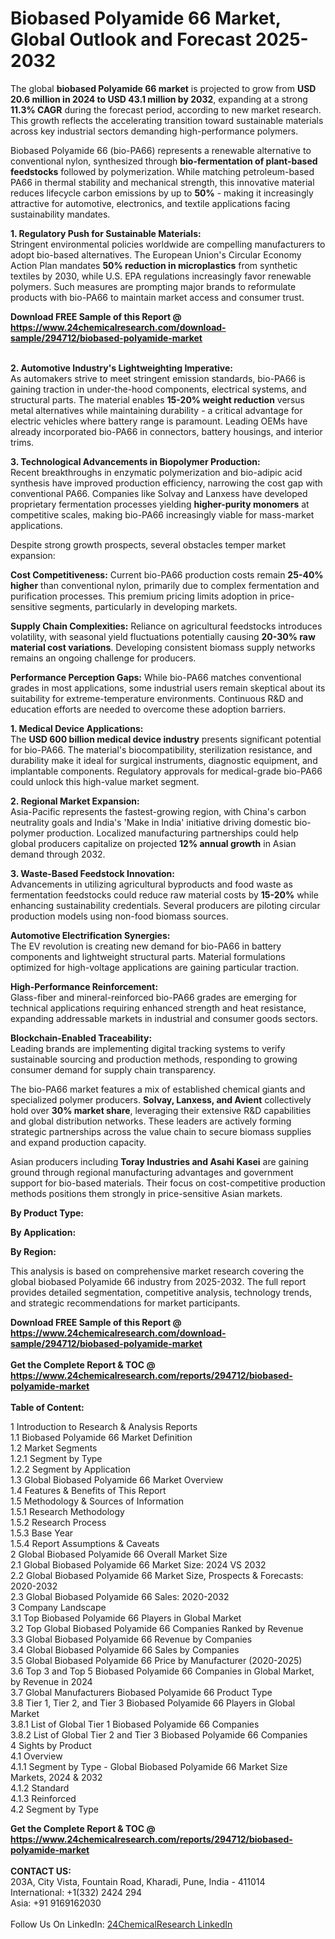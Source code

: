 <h1>Biobased Polyamide 66 Market, Global Outlook and Forecast 2025-2032</h1><p>The global <strong>biobased Polyamide 66 market</strong> is projected to grow from <strong>USD 20.6 million in 2024 to USD 43.1 million by 2032</strong>, expanding at a strong <strong>11.3% CAGR</strong> during the forecast period, according to new market research. This growth reflects the accelerating transition toward sustainable materials across key industrial sectors demanding high-performance polymers.</p><p>Biobased Polyamide 66 (bio-PA66) represents a renewable alternative to conventional nylon, synthesized through <strong>bio-fermentation of plant-based feedstocks</strong> followed by polymerization. While matching petroleum-based PA66 in thermal stability and mechanical strength, this innovative material reduces lifecycle carbon emissions by up to <strong>50%</strong> - making it increasingly attractive for automotive, electronics, and textile applications facing sustainability mandates.</p><p><strong>1. Regulatory Push for Sustainable Materials:</strong><br>
Stringent environmental policies worldwide are compelling manufacturers to adopt bio-based alternatives. The European Union's Circular Economy Action Plan mandates <strong>50% reduction in microplastics</strong> from synthetic textiles by 2030, while U.S. EPA regulations increasingly favor renewable polymers. Such measures are prompting major brands to reformulate products with bio-PA66 to maintain market access and consumer trust.</p><div><b>Download FREE Sample of this Report @ 
            <a href="https://www.24chemicalresearch.com/download-sample/294712/biobased-polyamide-market">
            https://www.24chemicalresearch.com/download-sample/294712/biobased-polyamide-market</a></b></div><br><p><strong>2. Automotive Industry's Lightweighting Imperative:</strong><br>
As automakers strive to meet stringent emission standards, bio-PA66 is gaining traction in under-the-hood components, electrical systems, and structural parts. The material enables <strong>15-20% weight reduction</strong> versus metal alternatives while maintaining durability - a critical advantage for electric vehicles where battery range is paramount. Leading OEMs have already incorporated bio-PA66 in connectors, battery housings, and interior trims.</p><p><strong>3. Technological Advancements in Biopolymer Production:</strong><br>
Recent breakthroughs in enzymatic polymerization and bio-adipic acid synthesis have improved production efficiency, narrowing the cost gap with conventional PA66. Companies like Solvay and Lanxess have developed proprietary fermentation processes yielding <strong>higher-purity monomers</strong> at competitive scales, making bio-PA66 increasingly viable for mass-market applications.</p><p>Despite strong growth prospects, several obstacles temper market expansion:</p><p><strong>Cost Competitiveness:</strong> Current bio-PA66 production costs remain <strong>25-40% higher</strong> than conventional nylon, primarily due to complex fermentation and purification processes. This premium pricing limits adoption in price-sensitive segments, particularly in developing markets.</p><p><strong>Supply Chain Complexities:</strong> Reliance on agricultural feedstocks introduces volatility, with seasonal yield fluctuations potentially causing <strong>20-30% raw material cost variations</strong>. Developing consistent biomass supply networks remains an ongoing challenge for producers.</p><p><strong>Performance Perception Gaps:</strong> While bio-PA66 matches conventional grades in most applications, some industrial users remain skeptical about its suitability for extreme-temperature environments. Continuous R&amp;D and education efforts are needed to overcome these adoption barriers.</p><p><strong>1. Medical Device Applications:</strong><br>
The <strong>USD 600 billion medical device industry</strong> presents significant potential for bio-PA66. The material's biocompatibility, sterilization resistance, and durability make it ideal for surgical instruments, diagnostic equipment, and implantable components. Regulatory approvals for medical-grade bio-PA66 could unlock this high-value market segment.</p><p><strong>2. Regional Market Expansion:</strong><br>
Asia-Pacific represents the fastest-growing region, with China's carbon neutrality goals and India's 'Make in India' initiative driving domestic bio-polymer production. Localized manufacturing partnerships could help global producers capitalize on projected <strong>12% annual growth</strong> in Asian demand through 2032.</p><p><strong>3. Waste-Based Feedstock Innovation:</strong><br>
Advancements in utilizing agricultural byproducts and food waste as fermentation feedstocks could reduce raw material costs by <strong>15-20%</strong> while enhancing sustainability credentials. Several producers are piloting circular production models using non-food biomass sources.</p><p><strong>Automotive Electrification Synergies:</strong><br>
    The EV revolution is creating new demand for bio-PA66 in battery components and lightweight structural parts. Material formulations optimized for high-voltage applications are gaining particular traction.</p><p><strong>High-Performance Reinforcement:</strong><br>
    Glass-fiber and mineral-reinforced bio-PA66 grades are emerging for technical applications requiring enhanced strength and heat resistance, expanding addressable markets in industrial and consumer goods sectors.</p><p><strong>Blockchain-Enabled Traceability:</strong><br>
    Leading brands are implementing digital tracking systems to verify sustainable sourcing and production methods, responding to growing consumer demand for supply chain transparency.</p><p>The bio-PA66 market features a mix of established chemical giants and specialized polymer producers. <strong>Solvay, Lanxess, and Avient</strong> collectively hold over <strong>30% market share</strong>, leveraging their extensive R&amp;D capabilities and global distribution networks. These leaders are actively forming strategic partnerships across the value chain to secure biomass supplies and expand production capacity.</p><p>Asian producers including <strong>Toray Industries and Asahi Kasei</strong> are gaining ground through regional manufacturing advantages and government support for bio-based materials. Their focus on cost-competitive production methods positions them strongly in price-sensitive Asian markets.</p><p><strong>By Product Type:</strong></p><p><strong>By Application:</strong></p><p><strong>By Region:</strong></p><p>This analysis is based on comprehensive market research covering the global biobased Polyamide 66 industry from 2025-2032. The full report provides detailed segmentation, competitive analysis, technology trends, and strategic recommendations for market participants.</p><div><b>Download FREE Sample of this Report @ 
            <a href="https://www.24chemicalresearch.com/download-sample/294712/biobased-polyamide-market">
            https://www.24chemicalresearch.com/download-sample/294712/biobased-polyamide-market</a></b></div><br><div><b>Get the Complete Report & TOC @ 
            <a href="https://www.24chemicalresearch.com/reports/294712/biobased-polyamide-market">
            https://www.24chemicalresearch.com/reports/294712/biobased-polyamide-market</a></b></div><br>
            <b>Table of Content:</b><p>1 Introduction to Research & Analysis Reports<br />
 1.1 Biobased Polyamide 66 Market Definition<br />
 1.2 Market Segments<br />
 1.2.1 Segment by Type<br />
 1.2.2 Segment by Application<br />
 1.3 Global Biobased Polyamide 66 Market Overview<br />
 1.4 Features & Benefits of This Report<br />
 1.5 Methodology & Sources of Information<br />
 1.5.1 Research Methodology<br />
 1.5.2 Research Process<br />
 1.5.3 Base Year<br />
 1.5.4 Report Assumptions & Caveats<br />
2 Global Biobased Polyamide 66 Overall Market Size<br />
 2.1 Global Biobased Polyamide 66 Market Size: 2024 VS 2032<br />
 2.2 Global Biobased Polyamide 66 Market Size, Prospects & Forecasts: 2020-2032<br />
 2.3 Global Biobased Polyamide 66 Sales: 2020-2032<br />
3 Company Landscape<br />
 3.1 Top Biobased Polyamide 66 Players in Global Market<br />
 3.2 Top Global Biobased Polyamide 66 Companies Ranked by Revenue<br />
 3.3 Global Biobased Polyamide 66 Revenue by Companies<br />
 3.4 Global Biobased Polyamide 66 Sales by Companies<br />
 3.5 Global Biobased Polyamide 66 Price by Manufacturer (2020-2025)<br />
 3.6 Top 3 and Top 5 Biobased Polyamide 66 Companies in Global Market, by Revenue in 2024<br />
 3.7 Global Manufacturers Biobased Polyamide 66 Product Type<br />
 3.8 Tier 1, Tier 2, and Tier 3 Biobased Polyamide 66 Players in Global Market<br />
 3.8.1 List of Global Tier 1 Biobased Polyamide 66 Companies<br />
 3.8.2 List of Global Tier 2 and Tier 3 Biobased Polyamide 66 Companies<br />
4 Sights by Product<br />
 4.1 Overview<br />
 4.1.1 Segment by Type - Global Biobased Polyamide 66 Market Size Markets, 2024 & 2032<br />
 4.1.2 Standard<br />
 4.1.3 Reinforced<br />
 4.2 Segment by Type</p><div><b>Get the Complete Report & TOC @ 
            <a href="https://www.24chemicalresearch.com/reports/294712/biobased-polyamide-market">
            https://www.24chemicalresearch.com/reports/294712/biobased-polyamide-market</a></b></div><br><b>CONTACT US:</b><br>
            203A, City Vista, Fountain Road, Kharadi, Pune, India - 411014<br>
            International: +1(332) 2424 294<br>
            Asia: +91 9169162030 <br><br>
            Follow Us On LinkedIn: <a href="https://www.linkedin.com/company/24chemicalresearch/">24ChemicalResearch LinkedIn</a>